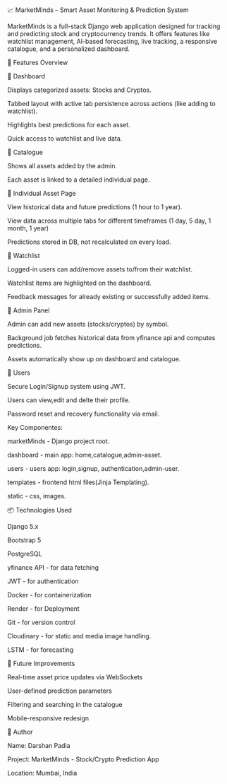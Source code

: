 📈 MarketMinds – Smart Asset Monitoring & Prediction System

MarketMinds is a full-stack Django web application designed for tracking and predicting stock and cryptocurrency trends. It offers features like watchlist management, AI-based forecasting, live tracking, a responsive catalogue, and a personalized dashboard.

🚀 Features Overview

🔹 Dashboard

Displays categorized assets: Stocks and Cryptos.

Tabbed layout with active tab persistence across actions (like adding to watchlist).

Highlights best predictions for each asset.

Quick access to watchlist and live data.


🔹 Catalogue

Shows all assets added by the admin.

Each asset is linked to a detailed individual page.


🔹 Individual Asset Page

View historical data and future predictions (1 hour to 1 year).

View data across multiple tabs for different timeframes (1 day, 5 day, 1 month, 1 year)

Predictions stored in DB, not recalculated on every load.


🔹 Watchlist

Logged-in users can add/remove assets to/from their watchlist.

Watchlist items are highlighted on the dashboard.

Feedback messages for already existing or successfully added items.


🔹 Admin Panel

Admin can add new assets (stocks/cryptos) by symbol.

Background job fetches historical data from yfinance api and computes predictions.

Assets automatically show up on dashboard and catalogue.


🔹 Users

Secure Login/Signup system using JWT.

Users can view,edit and delte their profile.

Password reset and recovery functionality via email.


Key Componentes:

marketMinds - Django project root.

dashboard - main app: home,catalogue,admin-asset.

users - users app: login,signup, authentication,admin-user.

templates - frontend html files(Jinja Templating).

static - css, images.


📦 Technologies Used

Django 5.x

Bootstrap 5

PostgreSQL

yfinance API - for data fetching

JWT - for authentication

Docker - for containerization

Render - for Deployment

Git - for version control

Cloudinary - for static and media image handling.

LSTM - for forecasting


📌 Future Improvements

Real-time asset price updates via WebSockets

User-defined prediction parameters

Filtering and searching in the catalogue

Mobile-responsive redesign


👤 Author

Name: Darshan Padia

Project: MarketMinds - Stock/Crypto Prediction App

Location: Mumbai, India
